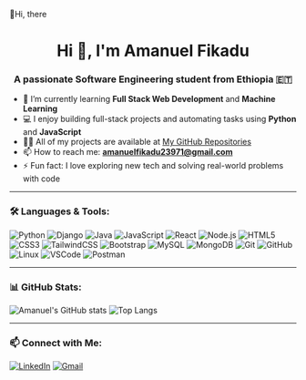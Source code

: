 👋Hi, there

<h1 align="center">Hi 👋, I'm Amanuel Fikadu</h1>
<h3 align="center">A passionate Software Engineering student from Ethiopia 🇪🇹</h3>

- 🌱 I’m currently learning **Full Stack Web Development** and **Machine Learning**  
- 💻 I enjoy building full-stack projects and automating tasks using **Python** and **JavaScript**  
- 👨‍💻 All of my projects are available at [My GitHub Repositories](https://github.com/amanuel-fikadu?tab=repositories)  
- 📫 How to reach me: **amanuelfikadu23971@gmail.com**  
- ⚡ Fun fact: I love exploring new tech and solving real-world problems with code  

---

### 🛠️ Languages & Tools:
![Python](https://img.shields.io/badge/-Python-05122A?style=flat&logo=python)
![Django](https://img.shields.io/badge/-Django-092E20?style=flat&logo=django)
![Java](https://img.shields.io/badge/-Java-007396?style=flat&logo=java)
![JavaScript](https://img.shields.io/badge/-JavaScript-F7DF1E?style=flat&logo=javascript)
![React](https://img.shields.io/badge/-React-20232A?style=flat&logo=react)
![Node.js](https://img.shields.io/badge/-Node.js-43853D?style=flat&logo=node.js)
![HTML5](https://img.shields.io/badge/-HTML5-E34F26?style=flat&logo=html5)
![CSS3](https://img.shields.io/badge/-CSS3-1572B6?style=flat&logo=css3)
![TailwindCSS](https://img.shields.io/badge/-TailwindCSS-38B2AC?style=flat&logo=tailwind-css)
![Bootstrap](https://img.shields.io/badge/-Bootstrap-563D7C?style=flat&logo=bootstrap)
![MySQL](https://img.shields.io/badge/-MySQL-4479A1?style=flat&logo=mysql)
![MongoDB](https://img.shields.io/badge/-MongoDB-4EA94B?style=flat&logo=mongodb)
![Git](https://img.shields.io/badge/-Git-F05032?style=flat&logo=git)
![GitHub](https://img.shields.io/badge/-GitHub-181717?style=flat&logo=github)
![Linux](https://img.shields.io/badge/-Linux-FCC624?style=flat&logo=linux)
![VSCode](https://img.shields.io/badge/-VSCode-007ACC?style=flat&logo=visual-studio-code)
![Postman](https://img.shields.io/badge/-Postman-FF6C37?style=flat&logo=postman)

---

### 📊 GitHub Stats:
![Amanuel's GitHub stats](https://github-readme-stats.vercel.app/api?username=aman-149&show_icons=true&theme=radical)
![Top Langs](https://github-readme-stats.vercel.app/api/top-langs/?username=aman-149&layout=compact&theme=radical)

---

### 📫 Connect with Me:
[![LinkedIn](https://img.shields.io/badge/-LinkedIn-blue?style=flat&logo=linkedin)](https://www.linkedin.com/in/amanuel-f-924377298/)
[![Gmail](https://img.shields.io/badge/-Gmail-red?style=flat&logo=gmail)](mailto:amanuelfikadu23971@gmail.com)
